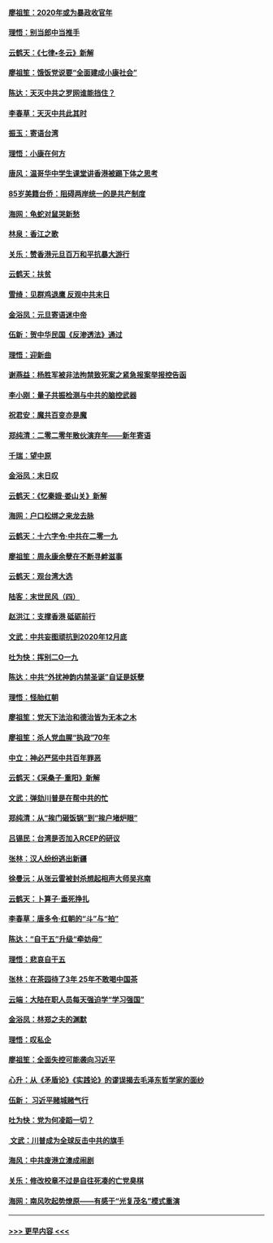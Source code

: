 #### [廖祖笙：2020年或为暴政收官年](../pages/nsc993/n11768216.md?t=01051633) 
#### [理悟：别当郎中当推手](../pages/nsc993/n11768243.md?t=01051633) 
#### [云鹤天：《七律▪冬云》新解](../pages/nsc993/n11768204.md?t=01051633) 
#### [廖祖笙：饿饭党说要“全面建成小康社会”](../pages/nsc993/n11767482.md?t=01051633) 
#### [陈达：天灭中共之罗网谁能挡住？](../pages/nsc993/n11767465.md?t=01051633) 
#### [李春草：天灭中共此其时](../pages/nsc993/n11767452.md?t=01051633) 
#### [振玉：寄语台湾](../pages/nsc993/n11767432.md?t=01051633) 
#### [理悟：小康在何方](../pages/nsc993/n11767394.md?t=01051633) 
#### [唐风：温哥华中学生课堂讲香港被踢下体之思考](../pages/nsc993/n11766848.md?t=01051633) 
#### [85岁美籍台侨：阻碍两岸统一的是共产制度](../pages/nsc993/n11765043.md?t=01051633) 
#### [海网：龟蛇对鼠哭新愁](../pages/nsc993/n11764895.md?t=01051633) 
#### [林泉：香江之歌](../pages/nsc993/n11764415.md?t=01051633) 
#### [关乐：赞香港元旦百万和平抗暴大游行](../pages/nsc993/n11764382.md?t=01051633) 
#### [云鹤天：扶贫](../pages/nsc993/n11764245.md?t=01051633) 
#### [雪绮：见群鸡退鹰  反观中共末日](../pages/nsc993/n11762112.md?t=01051633) 
#### [金浴凤：元旦寄语迷中帝](../pages/nsc993/n11761788.md?t=01051633) 
#### [伍新：贺中华民国《反渗透法》通过](../pages/nsc993/n11761994.md?t=01051633) 
#### [理悟：迎新曲](../pages/nsc993/n11761152.md?t=01051633) 
#### [谢燕益：杨胜军被非法拘禁致死案之紧急报案举报控告函](../pages/nsc993/n11756134.md?t=01051633) 
#### [李小刚：量子共振检测与中共的脑控武器](../pages/nsc993/n11754518.md?t=01051633) 
#### [祝君安：魔共百变亦是魔](../pages/nsc993/n11754469.md?t=01051633) 
#### [郑纯清：二零二零年散伙演弃年——新年寄语](../pages/nsc993/n11754195.md?t=01051633) 
#### [千瑞：望中原](../pages/nsc993/n11754159.md?t=01051633) 
#### [金浴凤：末日叹](../pages/nsc993/n11752359.md?t=01051633) 
#### [云鹤天：《忆秦娥‧娄山关》新解](../pages/nsc993/n11752348.md?t=01051633) 
#### [海网：户口松绑之来龙去脉](../pages/nsc993/n11752328.md?t=01051633) 
#### [云鹤天：十六字令‧中共在二零一九](../pages/nsc993/n11752305.md?t=01051633) 
#### [廖祖笙：周永康余孽在不断寻衅滋事](../pages/nsc993/n11751013.md?t=01051633) 
#### [云鹤天：观台湾大选](../pages/nsc993/n11751007.md?t=01051633) 
#### [陆客：末世民风（四）](../pages/nsc993/n11749203.md?t=01051633) 
#### [赵洪江：支撑香港 砥砺前行](../pages/nsc993/n11748482.md?t=01051633) 
#### [文武：中共妄图顽抗到2020年12月底](../pages/nsc993/n11748446.md?t=01051633) 
#### [吐为快：挥别二O一九](../pages/nsc993/n11748411.md?t=01051633) 
#### [陈达：中共“外扰神韵内禁圣诞”自证是妖孽](../pages/nsc993/n11748226.md?t=01051633) 
#### [理悟：怪胎红朝](../pages/nsc993/n11748206.md?t=01051633) 
#### [廖祖笙：党天下法治和德治皆为无本之木](../pages/nsc993/n11748135.md?t=01051633) 
#### [廖祖笙：杀人党血腥“执政”70年](../pages/nsc993/n11745144.md?t=01051633) 
#### [中立：神必严惩中共百年罪恶](../pages/nsc993/n11744970.md?t=01051633) 
#### [云鹤天：《采桑子‧重阳》新解](../pages/nsc993/n11744948.md?t=01051633) 
#### [文武：弹劾川普是在帮中共的忙](../pages/nsc993/n11744758.md?t=01051633) 
#### [郑纯清：从“挨门砸饭锅”到“挨户堵炉眼”](../pages/nsc993/n11744745.md?t=01051633) 
#### [吕锡民：台湾是否加入RCEP的研议](../pages/nsc993/n11744701.md?t=01051633) 
#### [张林：汉人纷纷逃出新疆](../pages/nsc993/n11743530.md?t=01051633) 
#### [徐曼沅：从张云雷被封杀想起相声大师吴兆南](../pages/nsc993/n11741816.md?t=01051633) 
#### [云鹤天：卜算子‧垂死挣扎](../pages/nsc993/n11739956.md?t=01051633) 
#### [李春草：唐多令‧红朝的“斗”与“拍”](../pages/nsc993/n11739830.md?t=01051633) 
#### [陈达：“自干五”升级“牵妨母”](../pages/nsc993/n11739724.md?t=01051633) 
#### [理悟：悲哀自干五](../pages/nsc993/n11739547.md?t=01051633) 
#### [张林：在茶园待了3年 25年不敢喝中国茶](../pages/nsc993/n11739240.md?t=01051633) 
#### [云端：大陆在职人员每天强迫学“学习强国”](../pages/nsc993/n11738735.md?t=01051633) 
#### [金浴凤：林郑之夫的渊默](../pages/nsc993/n11737735.md?t=01051633) 
#### [理悟：叹私企](../pages/nsc993/n11737715.md?t=01051633) 
#### [廖祖笙：全面失控可能袭向习近平](../pages/nsc993/n11737704.md?t=01051633) 
#### [心升：从《矛盾论》《实践论》的谬误揭去毛泽东哲学家的面纱](../pages/nsc993/n11736962.md?t=01051633) 
#### [伍新： 习近平赌城赌气行](../pages/nsc993/n11736929.md?t=01051633) 
#### [吐为快：党为何凌蹈一切？](../pages/nsc993/n11736915.md?t=01051633) 
#### [ 文武：川普成为全球反击中共的旗手](../pages/nsc993/n11736882.md?t=01051633) 
#### [海风：中共废港立澳成闹剧](../pages/nsc993/n11735857.md?t=01051633) 
#### [关乐：修改校章不过是自往死凑的亡党臭棋](../pages/nsc993/n11735097.md?t=01051633) 
#### [海网：南风吹起势燎原——有感于“光复茂名”模式重演](../pages/nsc993/n11732308.md?t=01051633) 

----
#### [ >>> 更早内容 <<< ](../indexes/nsc993-earlier.md)
